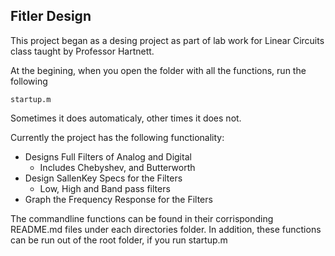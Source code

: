 ## Fitler Design 
This project began as a desing project as part of lab work for Linear Circuits class taught by Professor Hartnett.

At the begining, when you open the folder with all the functions, run the following
```
startup.m
```
Sometimes it does automaticaly, other times it does not.

Currently the project has the following functionality:
- Designs Full Filters of Analog and Digital
  - Includes Chebyshev, and Butterworth
- Design SallenKey Specs for the Filters
  - Low, High and Band pass filters
- Graph the Frequency Response for the Filters

The commandline functions can be found in their corrisponding README.md files under each directories folder.
In addition, these functions can be run out of the root folder, if you run startup.m



